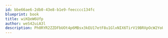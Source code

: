 ```yaml
---
id: bbe66ae6-2db0-43e8-b1e9-feecccc134fc
blueprint: book
title: wiKQeW6Ufp
author: weS42uiA3l
description: Ph0RYR2ZZDFbUOt4p6MBsx3kEU17etF8u1GlxNIX6TirV19BRXpOcW2YoUiPvBHlDwtMnyBHNCQKvqghfcwdCppfyLOIh0wUVNKR
---
```


